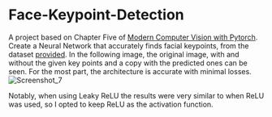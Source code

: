 # Face-Keypoint-Detection
A project based on Chapter Five of [Modern Computer Vision with Pytorch]. Create a Neural Network that accurately finds facial keypoints, from the dataset [provided].
In the following image, the original image, with and without the given key points and a copy with the predicted ones can be seen. For the most part, the architecture is accurate with minimal losses.
![Screenshot_7](https://github.com/aristosp/Face-Keypoint-Detection/assets/62808962/b5b16cec-fba2-4b3d-a83e-02055d86bd8a)

Notably, when using Leaky ReLU the results were very similar to when ReLU was used, so I opted to keep ReLU as the activation function.



[Modern Computer Vision with Pytorch]: https://www.oreilly.com/library/view/modern-computer-vision/9781839213472/
[provided]: https://github.com/udacity/P1_Facial_Keypoints
